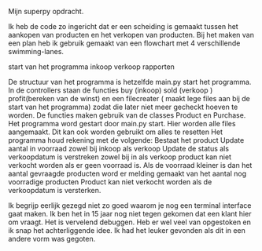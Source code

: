 Mijn superpy opdracht.

Ik heb de code zo ingericht dat er een scheiding is gemaakt tussen het aankopen van producten en het verkopen van producten. Bij het maken van een plan heb ik gebruik gemaakt van een flowchart met 4 verschillende swimming-lanes.

start van het programma
inkoop
verkoop
rapporten

De structuur van het programma is hetzelfde
main.py start het programma.
In de controllers staan de functies buy (inkoop) sold (verkoop ) profit(bereken van de winst) en een filecreater ( maakt lege files aan bij de start van het programma)
zodat die later niet meer gecheckt hoeven te worden.
De functies maken gebruik van de classes Product en Purchase.
Het programma word gestart door main.py start.
Hier worden alle files aangemaakt. Dit kan ook worden gebruikt om alles te resetten
Het programma houd rekening met de volgende:
Bestaat het product
Update aantal in voorraad zowel bij inkoop als verkoop
Update de status als verkoopdatum is verstreken zowel bij in als verkoop
product kan niet verkocht worden als er geen voorraad is.
Als de voorraad kleiner is dan het aantal gevraagde producten word er melding gemaakt van het aantal nog voorradige producten
Product kan niet verkocht worden als de verkoopdatum is versterken.

Ik begrijp eerlijk gezegd niet zo goed waarom je nog een terminal interface gaat maken.
Ik ben het in 15 jaar nog niet tegen gekomen dat een klant hier om vraagt. Het is vervelend debuggen. Heb er wel veel van opgestoken en ik snap het achterliggende idee.
Ik had het leuker gevonden als dit in een andere vorm was gegoten.
